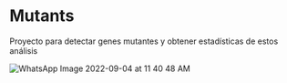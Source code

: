# Mutants
Proyecto para detectar genes mutantes y obtener estadísticas de estos análisis

![WhatsApp Image 2022-09-04 at 11 40 48 AM](https://user-images.githubusercontent.com/51482164/188324620-7b76e09a-716e-488a-8402-686c91df7dd0.jpeg)
